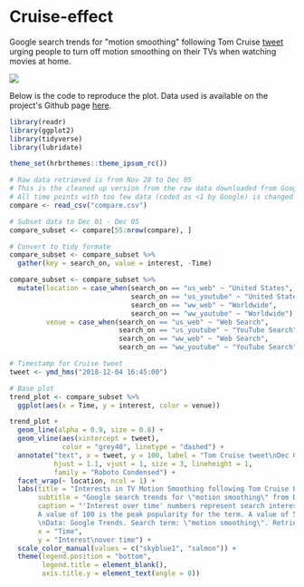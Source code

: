 # Cruise-effect

Google search trends for "motion smoothing" following Tom Cruise [tweet](https://twitter.com/TomCruise/status/1070071781757616128) urging people to turn off motion smoothing on their TVs when watching movies at home. 

![](https://fanghuiz.github.io/cruise-effect/trend.png)

Below is the code to reproduce the plot. Data used is available on the project's Github page [here](https://github.com/fanghuiz/cruise-effect).    

```R
library(readr)
library(ggplot2)
library(tidyverse)
library(lubridate)

theme_set(hrbrthemes::theme_ipsum_rc())

# Raw data retrieved is from Nov 28 to Dec 05
# This is the cleaned up version from the raw data downloaded from Google trend. 
# All time points with too few data (coded as <1 by Google) is changed to 0.5
compare <- read_csv("compare.csv")

# Subset data to Dec 01 - Dec 05
compare_subset <- compare[55:nrow(compare), ]

# Convert to tidy formate
compare_subset <- compare_subset %>%
  gather(key = search_on, value = interest, -Time)

compare_subset <- compare_subset %>%
  mutate(location = case_when(search_on == "us_web" ~ "United States",
                              search_on == "us_youtube" ~ "United States",
                              search_on == "ww_web" ~ "Worldwide",
                              search_on == "ww_youtube" ~ "Worldwide"),
         venue = case_when(search_on == "us_web" ~ "Web Search",
                           search_on == "us_youtube" ~ "YouTube Search",
                           search_on == "ww_web" ~ "Web Search",
                           search_on == "ww_youtube" ~ "YouTube Search"))

# Timestamp for Cruise tweet
tweet <- ymd_hms("2018-12-04 16:45:00")

# Base plot
trend_plot <- compare_subset %>%
  ggplot(aes(x = Time, y = interest, color = venue))

trend_plot +
  geom_line(alpha = 0.9, size = 0.8) +
  geom_vline(aes(xintercept = tweet),
             color = "grey40", linetype = "dashed") +
  annotate("text", x = tweet, y = 100, label = "Tom Cruise tweet\nDec 04, 16:45 (EST)", 
           hjust = 1.1, vjust = 1, size = 3, lineheight = 1,
           family = "Roboto Condensed") +
  facet_wrap(~ location, ncol = 1) +
  labs(title = "Interests in TV Motion Smoothing following Tom Cruise PSA",
       subtitle = "Google search trends for \"motion smoothing\" from Dec 01 to Dec 05 2018",
       caption = "'Interest over time' numbers represent search interest relative to the highest point on the chart for the given region and time.
       A value of 100 is the peak popularity for the term. A value of 50 means that the term is half as popular.
       \nData: Google Trends. Search term: \"motion smoothing\". Retrieved on Dec 05 2018, 17:00 (EST)",
       x = "Time",
       y = "Interest\nover time") +
  scale_color_manual(values = c("skyblue1", "salmon")) +
  theme(legend.position = "bottom",
        legend.title = element_blank(),
        axis.title.y = element_text(angle = 0))

```
